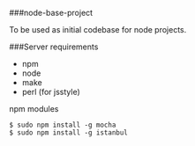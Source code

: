 ###node-base-project

To be used as initial codebase for node projects.

###Server requirements

- npm
- node
- make
- perl (for jsstyle)

npm modules
```
$ sudo npm install -g mocha
$ sudo npm install -g istanbul
```


